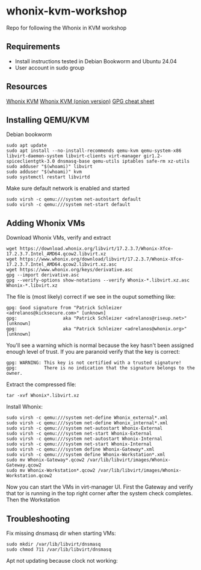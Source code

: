 # whonix-kvm-workshop
Repo for following the Whonix in KVM workshop

## Requirements
* Install instructions tested in Debian Bookworm and Ubuntu 24.04
* User account in sudo group
## Resources
[Whonix KVM](https://www.whonix.org/wiki/KVM)
[Whonix KVM (onion version)](http://www.dds6qkxpwdeubwucdiaord2xgbbeyds25rbsgr73tbfpqpt4a6vjwsyd.onion/wiki/KVM)
[GPG cheat sheet](https://gock.net/blog/2020/gpg-cheat-sheet)
## Installing QEMU/KVM
Debian bookworm
```
sudo apt update
sudo apt install --no-install-recommends qemu-kvm qemu-system-x86 libvirt-daemon-system libvirt-clients virt-manager gir1.2-spiceclientgtk-3.0 dnsmasq-base qemu-utils iptables safe-rm xz-utils
sudo adduser "$(whoami)" libvirt
sudo adduser "$(whoami)" kvm
sudo systemctl restart libvirtd

```
Make sure default network is enabled and started
```
sudo virsh -c qemu:///system net-autostart default
sudo virsh -c qemu:///system net-start default
```
## Adding Whonix VMs
Download Whonix VMs, verify and extract
```
wget https://download.whonix.org/libvirt/17.2.3.7/Whonix-Xfce-17.2.3.7.Intel_AMD64.qcow2.libvirt.xz
wget https://www.whonix.org/download/libvirt/17.2.3.7/Whonix-Xfce-17.2.3.7.Intel_AMD64.qcow2.libvirt.xz.asc
wget https://www.whonix.org/keys/derivative.asc
gpg --import derivative.asc
gpg --verify-options show-notations --verify Whonix-*.libvirt.xz.asc Whonix-*.libvirt.xz

```
The file is (most likely) correct if we see in the ouput something like:
```
gpg: Good signature from "Patrick Schleizer <adrelanos@kicksecure.com>" [unknown]
gpg:                 aka "Patrick Schleizer <adrelanos@riseup.net>" [unknown]
gpg:                 aka "Patrick Schleizer <adrelanos@whonix.org>" [unknown]
```

You'll see a warning which is normal because the key hasn't been assigned enough level of trust. If you are paranoid verify that the key is correct:
```
gpg: WARNING: This key is not certified with a trusted signature!
gpg:          There is no indication that the signature belongs to the owner.
```

Extract the compressed file:
```
tar -xvf Whonix*.libvirt.xz
```

Install Whonix:
```
sudo virsh -c qemu:///system net-define Whonix_external*.xml
sudo virsh -c qemu:///system net-define Whonix_internal*.xml
sudo virsh -c qemu:///system net-autostart Whonix-External
sudo virsh -c qemu:///system net-start Whonix-External
sudo virsh -c qemu:///system net-autostart Whonix-Internal
sudo virsh -c qemu:///system net-start Whonix-Internal
sudo virsh -c qemu:///system define Whonix-Gateway*.xml
sudo virsh -c qemu:///system define Whonix-Workstation*.xml
sudo mv Whonix-Gateway*.qcow2 /var/lib/libvirt/images/Whonix-Gateway.qcow2
sudo mv Whonix-Workstation*.qcow2 /var/lib/libvirt/images/Whonix-Workstation.qcow2
```

Now you can start the VMs in virt-manager UI.
First the Gateway and verify that tor is running in the top right corner after the system check completes.
Then the Workstation
## Troubleshooting

Fix missing dnsmasq dir when starting VMs:
```
sudo mkdir /var/lib/libvirt/dnsmasq
sudo chmod 711 /var/lib/libvirt/dnsmasq
```
Apt not updating because clock not working:
```

```
